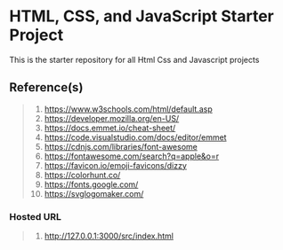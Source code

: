 # HTML, CSS, and JavaScript Starter Project

This is the starter repository for all Html Css and Javascript projects

## Reference(s)

> 1. https://www.w3schools.com/html/default.asp
> 2. https://developer.mozilla.org/en-US/
> 3. https://docs.emmet.io/cheat-sheet/
> 4. https://code.visualstudio.com/docs/editor/emmet
> 5. https://cdnjs.com/libraries/font-awesome
> 6. https://fontawesome.com/search?q=apple&o=r
> 7. https://favicon.io/emoji-favicons/dizzy
> 8. https://colorhunt.co/
> 9. https://fonts.google.com/
> 10. https://svglogomaker.com/

### Hosted URL

> 1. http://127.0.0.1:3000/src/index.html

